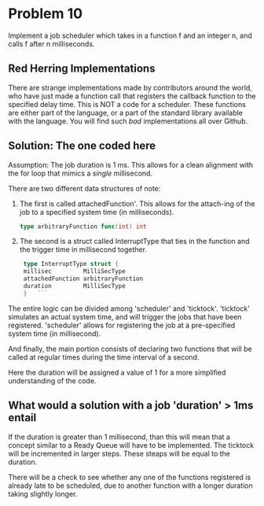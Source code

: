 # Problem 10

Implement a job scheduler which takes in a function f and an integer n, and calls f after n milliseconds.

## Red Herring Implementations

There are strange implementations made by contributors around the world, who have just made a function call  that registers the callback function to the specified delay time. This is NOT a code for a scheduler. These functions are either part of the language, or a part of the standard library available with the language. You will find such *bad* implementations all over Github.

## Solution: The one coded here

Assumption: The job duration is 1 ms. This allows for a clean alignment with the for loop that mimics a *single* millisecond.

There are two different data structures of note:

1. The first is called  attachedFunction'. This allows for the attach-ing of the job to a specified system time (in milliseconds).

   ```Go
   type arbitraryFunction func(int) int
   ```

2. The second is a struct called InterruptType that ties in the function and the trigger time in millisecond together.

   ```Go
    type InterruptType struct {
    millisec         MilliSecType
    attachedFunction arbitraryFunction
    duration         MilliSecType
    }   ```

The entire logic can be divided among 'scheduler' and 'ticktock'. 
'ticktock' simulates an actual system time, and will trigger the jobs that have been registered.
'scheduler' allows for registering the job at a pre-specified system time (in millisecond). 

And finally, the main portion consists of declaring two functions that will be called at regular times during the time interval of a second. 


Here the duration will be assigned a value of 1 for a more simplified understanding of the code.

## What would a solution with a job 'duration' > 1ms entail

If the duration is greater than 1 millisecond, than this will mean that a concept similar to a Ready Queue will have to be implemented. 
The ticktock will be incremented in larger steps. These steaps will be equal to the duration. 

There will be a check to see whether any one of the functions registered is already late to be scheduled, due to another function with a longer duration taking slightly longer. 

